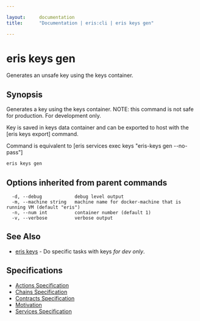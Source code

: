 ```yaml
---

layout:     documentation
title:      "Documentation | eris:cli | eris keys gen"

---
```


# eris keys gen

Generates an unsafe key using the keys container.

## Synopsis

Generates a key using the keys container.
NOTE: this command is not safe for production. For development only.

Key is saved in keys data container and can be exported to host
with the [eris keys export] command.

Command is equivalent to [eris services exec keys "eris-keys gen --no-pass"]

```bash
eris keys gen
```

## Options inherited from parent commands

```
  -d, --debug            debug level output
  -m, --machine string   machine name for docker-machine that is running VM (default "eris")
  -n, --num int          container number (default 1)
  -v, --verbose          verbose output
```

## See Also

* [eris keys](https://docs.erisindustries.com/documentation/eris-cli/0.11.0/eris_keys/)	 - Do specific tasks with keys *for dev only*.

## Specifications

* [Actions Specification](https://docs.erisindustries.com/documentation/eris-cli/0.11.0/actions_specification/)
* [Chains Specification](https://docs.erisindustries.com/documentation/eris-cli/0.11.0/chains_specification/)
* [Contracts Specification](https://docs.erisindustries.com/documentation/eris-cli/0.11.0/contracts_specification/)
* [Motivation](https://docs.erisindustries.com/documentation/eris-cli/0.11.0/motivation/)
* [Services Specification](https://docs.erisindustries.com/documentation/eris-cli/0.11.0/services_specification/)

